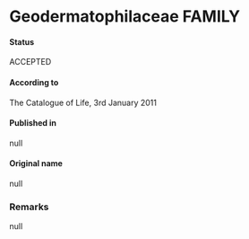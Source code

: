 Geodermatophilaceae FAMILY
=======

#### Status
ACCEPTED

#### According to
The Catalogue of Life, 3rd January 2011

#### Published in
null

#### Original name
null

### Remarks
null